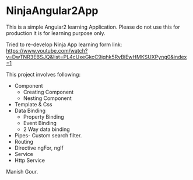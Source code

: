 # NinjaAngular2App
This is a simple  Angular2 learning Application.
Please do not use this for production it is for learning purpose only.

Tried to re-develop Ninja App learning form link: https://www.youtube.com/watch?v=DwTNR3EBSJQ&list=PL4cUxeGkcC9jqhk5RvBiEwHMKSUXPyng0&index=1

This project involves following:
  - Component
	- Creating Component
	- Nesting  Component
  - Template & Css
  - Data Binding 
	- Property Binding 
 	- Event Binding 
	- 2 Way data binding
  - Pipes- Custom search filter.
  - Routing
  - Directive ngFor, ngIf
  - Service
  - Http Service

Manish Gour.
